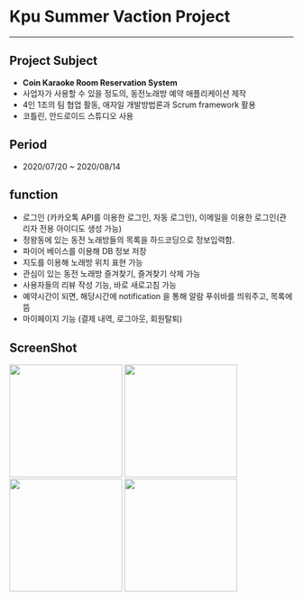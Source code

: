 Kpu Summer Vaction Project 
=============
* * *    

## Project Subject    
* **Coin Karaoke Room Reservation System**
* 사업자가 사용할 수 있을 정도의, 동전노래방 예약 애플리케이션 제작    
* 4인 1조의 팀 협업 활동, 애자일 개발방법론과 Scrum framework 활용 
* 코틀린, 안드로이드 스튜디오 사용
    
    
## Period 
* 2020/07/20 ~ 2020/08/14

## function    
* 로그인 (카카오톡 API를 이용한 로그인, 자동 로그인), 이메일을 이용한 로그인(관리자 전용 아이디도 생성 가능)
* 정왕동에 있는 동전 노래방들의 목록을 하드코딩으로 정보입력함. 
* 파이어 베이스를 이용해 DB 정보 저장 
* 지도를 이용해 노래방 위치 표현 가능 
* 관심이 있는 동전 노래방 즐겨찾기, 즐겨찾기 삭제 가능
* 사용자들의 리뷰 작성 기능, 바로 새로고침 가능
* 예약시간이 되면, 해당시간에 notification 을 통해 알람 푸쉬바를 띄워주고, 목록에 뜸
* 마이페이지 기능 (결제 내역, 로그아웃, 회원탈퇴)

## ScreenShot
<div>
<img src="https://user-images.githubusercontent.com/51106039/90856488-fd39c580-e3bc-11ea-8bb8-2e18bb77c146.jpg" width="200px">
<img src="https://user-images.githubusercontent.com/51106039/90856483-fad76b80-e3bc-11ea-8fb8-70098ba745eb.jpg" width="200px">
<img src="https://user-images.githubusercontent.com/51106039/90856484-fc089880-e3bc-11ea-8640-03781db351b5.jpg" width="200px"> 
<img src="https://user-images.githubusercontent.com/51106039/90856485-fca12f00-e3bc-11ea-9a48-e07448fbba08.jpg" width="200px">    
</div>

